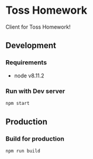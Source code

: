 # Toss Homework
Client for Toss Homework!

## Development
### Requirements
- node v8.11.2

### Run with Dev server
```bash
npm start
```

## Production
### Build for production
```bash
npm run build
```

